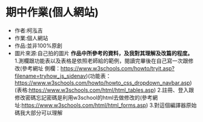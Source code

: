 # 期中作業(個人網站)
* 作者:柯泓吉
* 作業:個人網站
* 作品:並非100%原創
* 圖片來源:自己拍的圖片
**作品中所參考的資料，及我對其理解及改篇的程度。**
1.測欄跟功能表以及表格是依照老師給的範例，閱讀完畢後在自己寫一次跟修改(參考網址 側欄：https://www.w3schools.com/howto/tryit.asp?filename=tryhow_js_sidenav)(功能表：https://www.w3schools.com/howto/howto_css_dropdown_navbar.asp)(表格:https://www.w3schools.com/html/html_tables.asp)
2.註冊、登入跟修改密碼忘記密碼是利用w3school的html去做修改的(參考網址:https://www.w3schools.com/html/html_forms.asp)
3.對這個編譯器原始碼我大部分可以理解